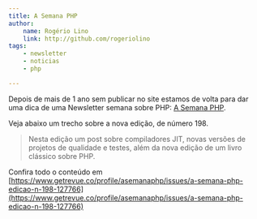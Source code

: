 ```yaml
---
title: A Semana PHP
author:
    name: Rogério Lino
    link: http://github.com/rogeriolino
tags:
    - newsletter
    - noticias
    - php

---
```


Depois de mais de 1 ano sem publicar no site estamos de volta para dar uma dica de uma Newsletter semana sobre PHP: [A Semana PHP](https://www.getrevue.co/profile/asemanaphp).

Veja abaixo um trecho sobre a nova edição, de número 198.

>Nesta edição um post sobre compiladores JIT, novas versões de projetos de qualidade e testes, além da nova edição de um livro clássico sobre PHP.

Confira todo o conteúdo em [https://www.getrevue.co/profile/asemanaphp/issues/a-semana-php-edicao-n-198-127766](https://www.getrevue.co/profile/asemanaphp/issues/a-semana-php-edicao-n-198-127766)